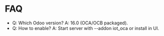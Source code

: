 # FAQ

- Q: Which Odoo version? A: 16.0 (OCA/OCB packaged).
- Q: How to enable? A: Start server with --addon iot_oca or install in UI.
